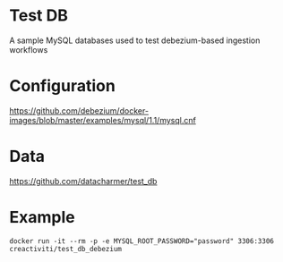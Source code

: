 # Test DB

A sample MySQL databases used to test debezium-based ingestion workflows

# Configuration

https://github.com/debezium/docker-images/blob/master/examples/mysql/1.1/mysql.cnf

# Data

https://github.com/datacharmer/test_db

# Example

```
docker run -it --rm -p -e MYSQL_ROOT_PASSWORD="password" 3306:3306 creactiviti/test_db_debezium
```

